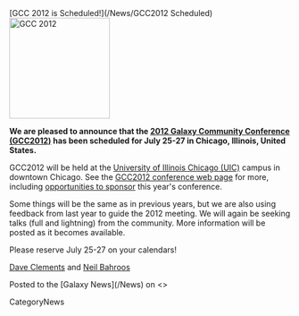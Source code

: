 <div class='newsItemHeader'>[GCC 2012 is Scheduled!](/News/GCC2012 Scheduled)</div>

<div class='right'><a href='/Events/GCC2012/'><img src='/Events/GCC2012/GCC2012Logo200.png' alt='GCC 2012' width="180" /></a></div>

**We are pleased to announce that the [2012 Galaxy Community Conference (GCC2012)](/Events/GCC2012) has been scheduled for July 25-27 in Chicago, Illinois, United States.**  

GCC2012 will be held at the [University of Illinois Chicago (UIC)](http://uic.edu/) campus in downtown Chicago.  See the [GCC2012 conference web page](/Events/GCC2012) for more, including [opportunities to sponsor](/Events/GCC2012/Sponsorships) this year's conference.

Some things will be the same as in previous years, but we are also using feedback from last year to guide the 2012 meeting.  We will again be seeking talks (full and lightning) from the community.  More information will be posted as it becomes available.

Please reserve July 25-27 on your calendars!

[Dave Clements](/DaveClements) and [Neil Bahroos](/NeilBahroos)

<div class='newsItemFooter'>Posted to the [Galaxy News](/News) on <<Date(2011-11-14T23:20:42Z)>></div>

CategoryNews
